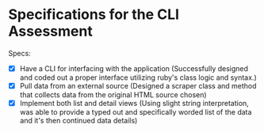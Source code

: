 # Specifications for the CLI Assessment

Specs:
- [x] Have a CLI for interfacing with the application (Successfully designed and coded out a proper interface utilizing ruby's class
logic and syntax.)
- [x] Pull data from an external source (Designed a scraper class and method that collects data from the original HTML source chosen)
- [x] Implement both list and detail views (Using slight string interpretation, was able to provide a typed out and specifically worded list of
  the data and it's then continued data details)
